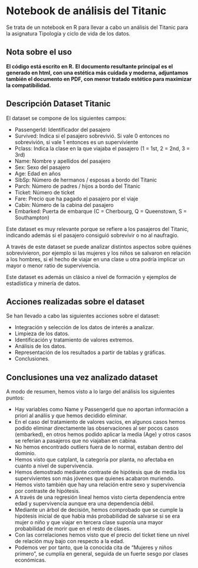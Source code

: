 # Notebook de análisis del Titanic

Se trata de un notebook en R para llevar a cabo un análisis del Titanic para la asignatura Tipología y ciclo de vida de los datos.

## Nota sobre el uso
**El código está escrito en R.**
**El documento resultante principal es el generado en html, con una estética más cuidada y moderna, adjuntamos también el documento en PDF, con menor tratado estético para maximizar la compatibilidad.**

## Descripción Dataset Titanic
El dataset se compone de los siguientes campos:

* PassengerId: Identificador del pasajero
* Survived: Indica si el pasajero sobrevivió. Si vale 0 entonces no sobrevivión, si vale 1 entonces es un superviviente
* Pclass: Indica la clase en la que viajaba el pasajero (1 = 1st, 2 = 2nd, 3 = 3rd)
* Name: Nombre y apellidos del pasajero
* Sex: Sexo del pasajero
* Age: Edad en años	
* SibSp: Número de hermanos / esposas a bordo del Titanic
* Parch: Número de padres / hijos a bordo del Titanic	
* Ticket: Número de ticket
* Fare: Precio que ha pagado el pasajero por el viaje
* Cabin: Número de la cabina del pasajero	
* Embarked: Puerta de embarque (C = Cherbourg, Q = Queenstown, S = Southampton)

Este dataset es muy relevante porque se refiere a los pasajeros del Titanic, indicando además si el pasajero consiguió sobrevivir o no al naufragio.

A través de este dataset se puede analizar distintos aspectos sobre quiénes sobrevivieron, por ejemplo si las mujeres y los niños se salvaron en relación a los hombres, si el hecho de viajar en una clase u otra podría implicar un mayor o menor ratio de supervivencia.

Este dataset es además un clásico a nivel de formación y ejemplos de estadística y minería de datos.

## Acciones realizadas sobre el dataset

Se han llevado a cabo las siguientes acciones sobre el dataset:
* Integración y selección de los datos de interés a analizar.
* Limpieza de los datos.
* Identificación y tratamiento de valores extremos.
* Análisis de los datos.
* Representación de los resultados a partir de tablas y gráficas.
* Conclusiones.

## Conclusiones una vez analizado dataset

A modo de resumen, hemos visto a lo largo del análisis los siguientes puntos:

* Hay variables como Name y PassengerId que no aportan información a priori al análiis y que hemos decidido eliminar.
* En el caso del tratamiento de valores vacíos, en algunos casos hemos podido eliminar directamente las observaciones al ser pocos casos (embarked), en otros hemos podido aplicar la media (Age) y otros casos se referían a pasajeros que no viajaban en cabina.
* No hemos encontrado outliers fuera de lo normal, estaban dentro del dominio.
* Hemos visto que catplant, la categoría por planta, no afectaba en cuanto a nivel de supervivencia.
* Hemos demostrado mediante contraste de hipótesis que de media los supervivientes son más jóvenes que quienes acabaron muriendo.
* Hemos visto también que hay una relación entre sexo y supervivencia por contraste de hipótesis.
* A través de una regresión lineal hemos visto cierta dependencia entre edad y supervivencia aunque era una dependencia débil.
* Mediante un árbol de decisión, hemos comprobado que se cumple la hipótesis inicial de que había más probabilidad de salvarse si se era mujer o niño y que viajar en tercera clase suponía una mayor probabilidad de morir que en el resto de clases.
* Con las correlaciones hemos visto que el precio del ticket tiene un nivel de relación muy bajo con respecto a la edad.
* Podemos ver por tanto, que la conocida cita de “Mujeres y niños primero”, se cumplía en general, seguida de un fuerte sesgo por clases económicas.
